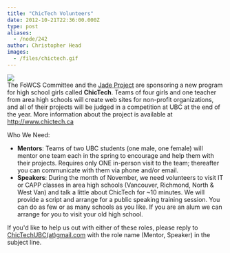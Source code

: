 ```yaml
---
title: "ChicTech Volunteers"
date: 2012-10-21T22:36:00.000Z
type: post
aliases:
  - /node/242
author: Christopher Head
images:
  - /files/chictech.gif
---
```


<div class="field field-name-body field-type-text-with-summary field-label-hidden"><div class="field-items"><div class="field-item even"><p><a href="http://www.chictech.ca"><img src="/files/chictech.gif"></a><br>
The FoWCS Committee and the <a href="http://www.jadeproject.ca/">Jade Project</a> are sponsoring a new program for high school girls called <b>ChicTech</b>. Teams of four girls and one teacher from area high schools will create web sites for non-profit organizations, and all of their projects will be judged in a competition at UBC at the end of the year. More information about the project is available at <a href="http://www.chictech.ca">http://www.chictech.ca</a></p>
<p>Who We Need:</p>
<ul>
<li><b>Mentors</b>: Teams of two UBC students (one male, one female) will mentor one team each in the spring to encourage and help them with their projects. Requires only ONE in-person visit to the team; thereafter you can communicate with them via phone and/or email.
</li><li><b>Speakers</b>: During the month of November, we need volunteers to visit IT or CAPP classes in area high schools (Vancouver, Richmond, North &amp; West Van) and talk a little about ChicTech for ~10 minutes. We will provide a script and arrange for a public speaking training session. You can do as few or as many schools as you like. If you are an alum we can arrange for you to visit your old high school.
</li></ul>
<p>If you&apos;d like to help us out with either of these roles, please reply to <a href="/cdn-cgi/l/email-protection#2c4f44454f58494f44594e4f6c4b414d4540024f4341">ChicTechUBC(at)gmail.com</a> with the role name (Mentor, Speaker) in the subject line.</p>
</div></div></div>    <footer>
          </footer>

